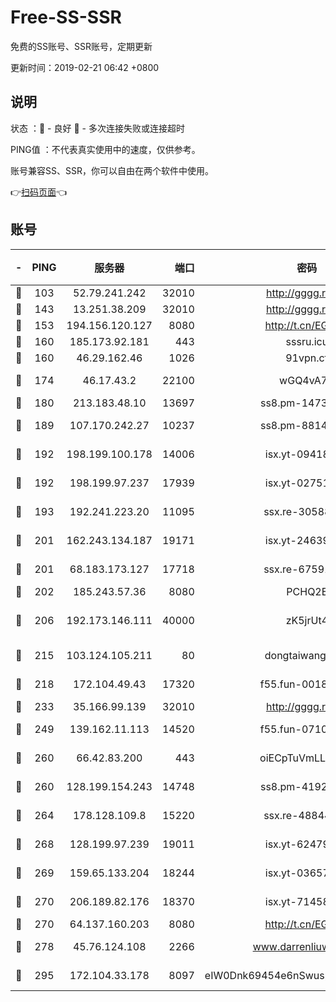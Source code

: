 # Free-SS-SSR

免费的SS账号、SSR账号，定期更新

更新时间：2019-02-21 06:42 +0800

## 说明

状态     ：🙂 - 良好 🙁 - 多次连接失败或连接超时

PING值   ：不代表真实使用中的速度，仅供参考。

账号兼容SS、SSR，你可以自由在两个软件中使用。

👉[扫码页面](https://liesauer.github.io/free-ss-ssr.github.io/)👈

## 账号

|-|PING|服务器|端口|密码|加密方式|区域|
|:----:|:----:|:-----:|-----:|:----:|:----:|:----:|
|🙂|103|52.79.241.242|32010|http://gggg.rocks|chacha20|KR|
|🙂|143|13.251.38.209|32010|http://gggg.rocks|chacha20|SG|
|🙂|153|194.156.120.127|8080|http://t.cn/EGJIyrl|rc4-md5|RU|
|🙂|160|185.173.92.181|443|sssru.icu|rc4-md5|RU|
|🙂|160|46.29.162.46|1026|91vpn.cf|rc4-md5|RU|
|🙂|174|46.17.43.2|22100|wGQ4vA7D|aes-256-gcm|RU|
|🙂|180|213.183.48.10|13697|ss8.pm-14730262|rc4-md5|RU|
|🙂|189|107.170.242.27|10237|ss8.pm-88140208|aes-256-cfb|US|
|🙂|192|198.199.100.178|14006|isx.yt-09418074|aes-256-cfb|US|
|🙂|192|198.199.97.237|17939|isx.yt-02751636|aes-256-cfb|US|
|🙂|193|192.241.223.20|11095|ssx.re-30588279|aes-256-cfb|US|
|🙂|201|162.243.134.187|19171|isx.yt-24639393|aes-256-cfb|US|
|🙂|201|68.183.173.127|17718|ssx.re-67591839|aes-256-cfb|US|
|🙂|202|185.243.57.36|8080|PCHQ2E|rc4-md5|US|
|🙂|206|192.173.146.111|40000|zK5jrUt4|chacha20-ietf-poly1305|US|
|🙂|215|103.124.105.211|80|dongtaiwang.com|aes-256-cfb|US|
|🙂|218|172.104.49.43|17320|f55.fun-00182763|aes-256-cfb|SG|
|🙂|233|35.166.99.139|32010|http://gggg.rocks|chacha20|US|
|🙂|249|139.162.11.113|14520|f55.fun-07100280|aes-256-cfb|SG|
|🙂|260|66.42.83.200|443|oiECpTuVmLLxk4Ts|aes-256-cfb|US|
|🙂|260|128.199.154.243|14748|ss8.pm-41926117|aes-256-cfb|SG|
|🙂|264|178.128.109.8|15220|ssx.re-48844991|aes-256-cfb|SG|
|🙂|268|128.199.97.239|19011|isx.yt-62479185|aes-256-cfb|SG|
|🙂|269|159.65.133.204|18244|isx.yt-03657026|aes-256-cfb|SG|
|🙂|270|206.189.82.176|18370|isx.yt-71458272|aes-256-cfb|SG|
|🙂|270|64.137.160.203|8080|http://t.cn/EGJIyrl|rc4-md5|CA|
|🙂|278|45.76.124.108|2266|www.darrenliuwei.com|aes-256-cfb|AU|
|🙂|295|172.104.33.178|8097|eIW0Dnk69454e6nSwuspv9DmS201tQ0D|aes-256-cfb|SG|
